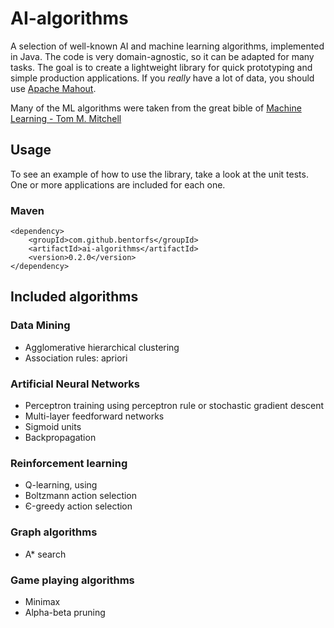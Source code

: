 # AI-algorithms
A selection of well-known AI and machine learning algorithms, implemented in Java. The code is very domain-agnostic, so it can be adapted for many tasks. The goal is to create a lightweight library for quick prototyping and simple production applications. If you *really* have a lot of data, you should use [Apache Mahout](https://mahout.apache.org/).

Many of the ML algorithms were taken from the great bible of [Machine Learning - Tom M. Mitchell](http://www.cs.cmu.edu/~tom/mlbook.html)

## Usage
To see an example of how to use the library, take a look at the unit tests. One or more applications are included for each one.
### Maven
```
<dependency>
    <groupId>com.github.bentorfs</groupId>
    <artifactId>ai-algorithms</artifactId>
    <version>0.2.0</version>
</dependency>
```


## Included algorithms

### Data Mining
* Agglomerative hierarchical clustering
* Association rules: apriori

### Artificial Neural Networks
* Perceptron training using perceptron rule or stochastic gradient descent
* Multi-layer feedforward networks
 * Sigmoid units 
 * Backpropagation 

### Reinforcement learning
* Q-learning, using
 * Boltzmann action selection
 * Є-greedy action selection

### Graph algorithms
* A* search

### Game playing algorithms
* Minimax
 * Alpha-beta pruning
